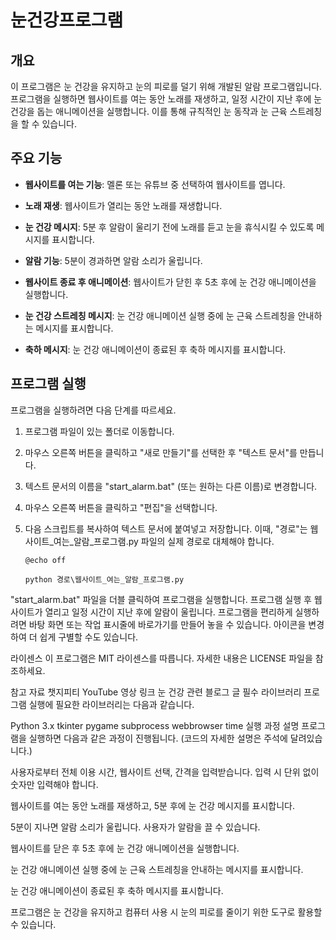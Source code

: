# 눈건강프로그램

## 개요

이 프로그램은 눈 건강을 유지하고 눈의 피로를 덜기 위해 개발된 알람 프로그램입니다. 프로그램을 실행하면 웹사이트를 여는 동안 노래를 재생하고, 일정 시간이 지난 후에 눈 건강을 돕는 애니메이션을 실행합니다. 이를 통해 규칙적인 눈 동작과 눈 근육 스트레칭을 할 수 있습니다.

## 주요 기능

- **웹사이트를 여는 기능**: 멜론 또는 유튜브 중 선택하여 웹사이트를 엽니다.

- **노래 재생**: 웹사이트가 열리는 동안 노래를 재생합니다.

- **눈 건강 메시지**: 5분 후 알람이 울리기 전에 노래를 듣고 눈을 휴식시킬 수 있도록 메시지를 표시합니다.

- **알람 기능**: 5분이 경과하면 알람 소리가 울립니다.

- **웹사이트 종료 후 애니메이션**: 웹사이트가 닫힌 후 5초 후에 눈 건강 애니메이션을 실행합니다.

- **눈 건강 스트레칭 메시지**: 눈 건강 애니메이션 실행 중에 눈 근육 스트레칭을 안내하는 메시지를 표시합니다.

- **축하 메시지**: 눈 건강 애니메이션이 종료된 후 축하 메시지를 표시합니다.

## 프로그램 실행

프로그램을 실행하려면 다음 단계를 따르세요.

1. 프로그램 파일이 있는 폴더로 이동합니다.

2. 마우스 오른쪽 버튼을 클릭하고 "새로 만들기"를 선택한 후 "텍스트 문서"를 만듭니다.

3. 텍스트 문서의 이름을 "start_alarm.bat" (또는 원하는 다른 이름)로 변경합니다.

4. 마우스 오른쪽 버튼을 클릭하고 "편집"을 선택합니다.

5. 다음 스크립트를 복사하여 텍스트 문서에 붙여넣고 저장합니다. 이때, "경로"는 웹사이트_여는_알람_프로그램.py 파일의 실제 경로로 대체해야 합니다.

   ```batch
   @echo off

   python 경로\웹사이트_여는_알람_프로그램.py
"start_alarm.bat" 파일을 더블 클릭하여 프로그램을 실행합니다.
프로그램 실행 후 웹사이트가 열리고 일정 시간이 지난 후에 알람이 울립니다. 프로그램을 편리하게 실행하려면 바탕 화면 또는 작업 표시줄에 바로가기를 만들어 놓을 수 있습니다. 아이콘을 변경하여 더 쉽게 구별할 수도 있습니다.

라이센스
이 프로그램은 MIT 라이센스를 따릅니다. 자세한 내용은 LICENSE 파일을 참조하세요.

참고 자료
챗지피티
YouTube 영상 링크
눈 건강 관련 블로그 글
필수 라이브러리
프로그램 실행에 필요한 라이브러리는 다음과 같습니다.

Python 3.x
tkinter
pygame
subprocess
webbrowser
time
실행 과정 설명
프로그램을 실행하면 다음과 같은 과정이 진행됩니다.
(코드의 자세한 설명은 주석에 달려있습니다.)

사용자로부터 전체 이용 시간, 웹사이트 선택, 간격을 입력받습니다. 입력 시 단위 없이 숫자만 입력해야 합니다.

웹사이트를 여는 동안 노래를 재생하고, 5분 후에 눈 건강 메시지를 표시합니다.

5분이 지나면 알람 소리가 울립니다. 사용자가 알람을 끌 수 있습니다.

웹사이트를 닫은 후 5초 후에 눈 건강 애니메이션을 실행합니다.

눈 건강 애니메이션 실행 중에 눈 근육 스트레칭을 안내하는 메시지를 표시합니다.

눈 건강 애니메이션이 종료된 후 축하 메시지를 표시합니다.

프로그램은 눈 건강을 유지하고 컴퓨터 사용 시 눈의 피로를 줄이기 위한 도구로 활용할 수 있습니다.
